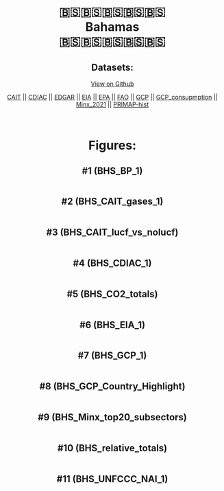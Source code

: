 
<center>
<h1 align="center">
🇧🇸🇧🇸🇧🇸🇧🇸🇧🇸
<br>
Bahamas
<br>
🇧🇸🇧🇸🇧🇸🇧🇸🇧🇸
</h1>
<h2>Datasets:</h2>
<p><a href="https://github.com/dquintani/GreenhouseData/tree/master/country_data/BHS_Bahamas/data">View on Github</a>
<br></p><p><a href="data/BHS_CAIT.csv">CAIT</a> || <a href="data/BHS_CDIAC.csv">CDIAC</a> || <a href="data/BHS_EDGAR.csv">EDGAR</a> || <a href="data/BHS_EIA.csv">EIA</a> || <a href="data/BHS_EPA.csv">EPA</a> || <a href="data/BHS_FAO.csv">FAO</a> || <a href="data/BHS_GCP.csv">GCP</a> || <a href="data/BHS_GCP_consupmption.csv">GCP_consupmption</a> || <a href="data/BHS_Minx_2021.csv">Minx_2021</a> || <a href="data/BHS_PRIMAP-hist.csv">PRIMAP-hist</a></p><p><br></p>
<h1>Figures:</h1><h2>#1 (BHS_BP_1)</h2>
<p><img alt="" src="figures/BHS_BP_1.png" /></p><h2>#2 (BHS_CAIT_gases_1)</h2>
<p><img alt="" src="figures/BHS_CAIT_gases_1.png" /></p><h2>#3 (BHS_CAIT_lucf_vs_nolucf)</h2>
<p><img alt="" src="figures/BHS_CAIT_lucf_vs_nolucf.png" /></p><h2>#4 (BHS_CDIAC_1)</h2>
<p><img alt="" src="figures/BHS_CDIAC_1.png" /></p><h2>#5 (BHS_CO2_totals)</h2>
<p><img alt="" src="figures/BHS_CO2_totals.png" /></p><h2>#6 (BHS_EIA_1)</h2>
<p><img alt="" src="figures/BHS_EIA_1.png" /></p><h2>#7 (BHS_GCP_1)</h2>
<p><img alt="" src="figures/BHS_GCP_1.png" /></p><h2>#8 (BHS_GCP_Country_Highlight)</h2>
<p><img alt="" src="figures/BHS_GCP_Country_Highlight.png" /></p><h2>#9 (BHS_Minx_top20_subsectors)</h2>
<p><img alt="" src="figures/BHS_Minx_top20_subsectors.png" /></p><h2>#10 (BHS_relative_totals)</h2>
<p><img alt="" src="figures/BHS_relative_totals.png" /></p><h2>#11 (BHS_UNFCCC_NAI_1)</h2>
<p><img alt="" src="figures/BHS_UNFCCC_NAI_1.png" /></p>
